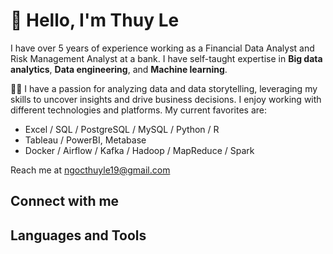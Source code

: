 # 👋 Hello, I'm Thuy Le

I have over 5 years of experience working as a Financial Data Analyst and Risk Management Analyst at a bank. I have self-taught expertise in **Big data analytics**, **Data engineering**, and **Machine learning**.

🧑‍💻 I have a passion for analyzing data and data storytelling, leveraging my skills to uncover insights and drive business decisions. I enjoy working with different technologies and platforms. My current favorites are:

- Excel / SQL / PostgreSQL / MySQL / Python / R
- Tableau / PowerBI, Metabase
- Docker / Airflow / Kafka / Hadoop / MapReduce / Spark

Reach me at ngocthuyle19@gmail.com 

## Connect with me


## Languages and Tools





<!---
ThuyLe2410/ThuyLe2410 is a ✨ special ✨ repository because its `README.md` (this file) appears on your GitHub profile.
You can click the Preview link to take a look at your changes.
--->
